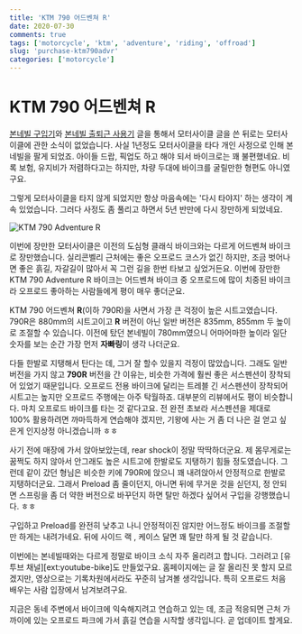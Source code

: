 ```yaml
---
title: 'KTM 790 어드벤쳐 R'
date: 2020-07-30
comments: true
tags: ['motorcycle', 'ktm', 'adventure', 'riding', 'offroad']
slug: 'purchase-ktm790advr'
categories: ['motorcycle']
---
```


# KTM 790 어드벤쳐 R

[본네빌 구입기](2014-03-12-bonneville.md)와 [본네빌 출퇴근
사용기](2014-04-17-commuting-on-bonneville.md) 글을 통해서 모터사이클 글을 쓴
뒤로는 모터사이클에 관한 소식이 없었습니다. 사실 1년정도 모터사이클을 타다 개인
사정으로 인해 본네빌을 팔게 되었죠. 아이들 드랍, 픽업도 하고 해야 되서
바이크로는 꽤 불편했네요. 비록 보험, 유지비가 저렴하다고는 하지만, 차량 두대에
바이크를 굴릴만한 형편도 아니였구요.

그렇게 모터사이클을 타지 않게 되었지만 항상 마음속에는 '다시 타야지' 하는 생각이
계속 있었습니다. 그러다 사정도 좀 풀리고 하면서 5년 반만에 다시 장만하게
되었네요.

<!-- more -->

![KTM 790 Adventure R](../../../media/motorcycle/ktm-790-adventure-r.jpg)

이번에 장만한 모터사이클은 이전의 도심형 클래식 바이크와는 다르게 어드벤쳐
바이크로 장만했습니다. 실리콘벨리 근처에는 좋은 오프로드 코스가 없긴 하지만,
조금 벗어나면 좋은 흙길, 자갈길이 많아서 꼭 그런 길을 한번 타보고 싶었거든요.
이번에 장만한 KTM 790 Adventure R 바이크는 어드벤쳐 바이크 중 오프로드에 많이
치중된 바이크라 오프로드 좋아하는 사람들에게 평이 매우 좋더군요.

KTM 790 어드벤쳐 **R**(이하 790R)을 사면서 가장 큰 걱정이 높은 시트고였습니다.
790R은 880mm의 시트고이고 **R** 버전이 아닌 일반 버전은 835mm, 855mm 두 높이로
조절할 수 있습니다. 이전에 탔던 본네빌이 780mm였으니 어마어마한 높이라 일단
숫자를 보는 순간 가장 먼저 **자빠링**이 생각 나더군요.

다들 한발로 지탱해서 탄다는 데, 그거 잘 할수 있을지 걱정이 많았습니다. 그래도
일반버전을 가지 않고 **790R** 버전을 간 이유는, 비슷한 가격에 훨씬 좋은
서스펜션이 장착되어 있었기 때문입니다. 오프로드 전용 바이크에 달리는 트레블 긴
서스펜션이 장착되어 시트고는 높지만 오프로드 주행에는 아주 탁월하죠. 대부분의
리뷰에서도 평이 비슷합니다. 마치 오프로드 바이크를 타는 것 같다고요. 전 완전
초보라 서스펜션을 제대로 100% 활용하려면 까마득하게 연습해야 겠지만, 기왕에 사는
거 좀 더 나은 걸 얻고 싶은게 인지상정 아니겠습니까 ㅎㅎ

사기 전에 매장에 가서 앉아보았는데, rear shock이 정말 딱딱하더군요. 제
몸무게로는 꿈쩍도 하지 않아서 안그래도 높은 시트고에 한발로도 지탱하기 힘들
정도였습니다. 그런데 같이 갔던 형님은 비슷한 키에 790R에 앉으니 꽤 내려앉아서
안정적으로 한발로 지탱하더군요. 그래서 Preload 좀 줄이던지, 아니면 뒤에 무거운
것을 싣던지, 정 안되면 스프링을 좀 더 약한 버전으로 바꾸던지 하면 탈만 하겠다
싶어서 구입을 강행했습니다. ㅎㅎ

구입하고 Preload를 완전히 낮추고 나니 안정적이진 않지만 어느정도 바이크를 조절할
만 하게는 내려가네요. 뒤에 사이드 랙 , 케이스 달면 꽤 탈만 하게 될 것 같습니다.

이번에는 본네빌때와는 다르게 정말로 바이크 소식 자주 올리려고 합니다. 그러려고
[유투브 채널][ext:youtube-bike]도 만들었구요. 홈페이지에는 글 잘 올리진 못 할지
모르겠지만, 영상으로는 기록차원에서라도 꾸준히 남겨볼 생각입니다. 특히 오프로드
처음 배우는 사람 입장에서 남겨보려구요.

지금은 동네 주변에서 바이크에 익숙해지려고 연습하고 있는 데, 조금 적응되면 근처
가까이에 있는 오프로드 파크에 가서 흙길 연습을 시작할 생각입니다. 곧 업데이트
할게요.
